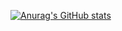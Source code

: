 [![Anurag's GitHub stats](https://github-readme-stats.vercel.app/api?username=RiotRaider&theme=synthwave&count_private=true)](https://github.com/anuraghazra/github-readme-stats)
